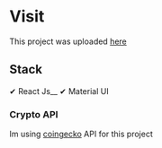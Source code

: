 # Visit

This project was uploaded [here](https://hr-crypto-tracker.netlify.app)

## Stack

✔ React Js__
✔ Material UI

### Crypto API

Im using [coingecko](https://www.coingecko.com/en/api) API for this project
